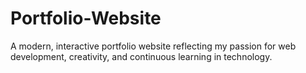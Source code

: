 # Portfolio-Website
A modern, interactive portfolio website reflecting my passion for web development, creativity, and continuous learning in technology.
